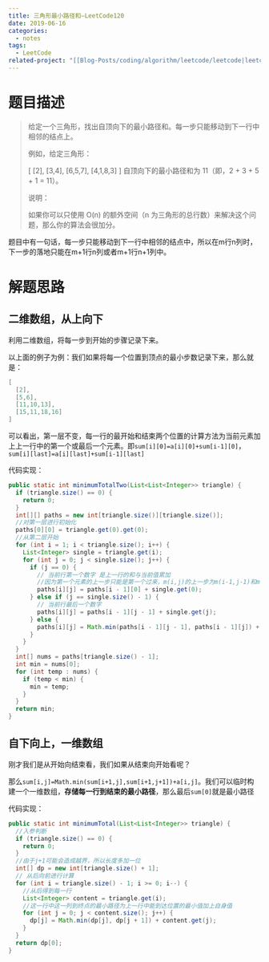 ```yaml
---
title: 三角形最小路径和—LeetCode120
date: 2019-06-16
categories:
  - notes
tags:
  - LeetCode
related-project: "[[Blog-Posts/coding/algorithm/leetcode/leetcode|leetcode]]"
---
```


# 题目描述

> 给定一个三角形，找出自顶向下的最小路径和。每一步只能移动到下一行中相邻的结点上。
>
> 例如，给定三角形：
>
> \[
>      \[2],
>     \[3,4],
>    \[6,5,7],
>   \[4,1,8,3]
> ]
> 自顶向下的最小路径和为 11（即，2 + 3 + 5 + 1 = 11）。
>
> 说明：
>
> 如果你可以只使用 O(n) 的额外空间（n 为三角形的总行数）来解决这个问题，那么你的算法会很加分。
>

题目中有一句话，每一步只能移动到下一行中相邻的结点中，所以在m行n列时，下一步的落地只能在m+1行n列或者m+1行n+1列中。

<!--more-->

# 解题思路

## 二维数组，从上向下

利用二维数组，将每一步到开始的步骤记录下来。

以上面的例子为例：我们如果将每一个位置到顶点的最小步数记录下来，那么就是：

```java
[
  [2],
  [5,6],
  [11,10,13],
  [15,11,18,16]
]
```

可以看出，第一层不变，每一行的最开始和结束两个位置的计算方法为当前元素加上上一行中的第一个或最后一个元素。即`sum[i][0]=a[i][0]+sum[i-1][0]`，`sum[i][last]=a[i][last]+sum[i-1][last]`

代码实现：

```java
public static int minimumTotalTwo(List<List<Integer>> triangle) {
  if (triangle.size() == 0) {
    return 0;
  }
  int[][] paths = new int[triangle.size()][triangle.size()];
  //对第一层进行初始化
  paths[0][0] = triangle.get(0).get(0);
  //从第二层开始
  for (int i = 1; i < triangle.size(); i++) {
    List<Integer> single = triangle.get(i);
    for (int j = 0; j < single.size(); j++) {
      if (j == 0) {
        // 当前行第一个数字 是上一行的和与当前值累加 
        //因为第一个元素的上一步只能是第一个过来，m(i,j)的上一步为m(i-1,j-1)和m(i-1,j)由于j已经为0，所以j-1不存在，后面同理在当前行中的最后一个元素，在上一行中是没有的
        paths[i][j] = paths[i - 1][0] + single.get(0);
      } else if (j == single.size() - 1) {
        // 当前行最后一个数字
        paths[i][j] = paths[i - 1][j - 1] + single.get(j);
      } else {
        paths[i][j] = Math.min(paths[i - 1][j - 1], paths[i - 1][j]) + single.get(j);
      }
    }
  }
  int[] nums = paths[triangle.size() - 1];
  int min = nums[0];
  for (int temp : nums) {
    if (temp < min) {
      min = temp;
    }
  }
  return min;
}
```

## 自下向上，一维数组

刚才我们是从开始向结束看，我们如果从结束向开始看呢？

那么`sum[i,j]=Math.min(sum[i+1,j],sum[i+1,j+1])+a[i,j]`。我们可以临时构建一个一维数组，**存储每一行到结束的最小路径**，那么最后`sum[0]`就是最小路径

代码实现：

```java
public static int minimumTotal(List<List<Integer>> triangle) {
  //入参判断
  if (triangle.size() == 0) {
    return 0;
  }
  //由于j+1可能会造成越界，所以长度多加一位
  int[] dp = new int[triangle.size() + 1];
  // 从后向前进行计算
  for (int i = triangle.size() - 1; i >= 0; i--) {
    //从后得到每一行
    List<Integer> content = triangle.get(i);
    //这一行中这一列到终点的最小路径为上一行中能到达位置的最小值加上自身值
    for (int j = 0; j < content.size(); j++) {
      dp[j] = Math.min(dp[j], dp[j + 1]) + content.get(j);
    }
  }
  return dp[0];
}
```

